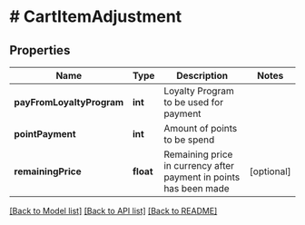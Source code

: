 # # CartItemAdjustment

## Properties

Name | Type | Description | Notes
------------ | ------------- | ------------- | -------------
**payFromLoyaltyProgram** | **int** | Loyalty Program to be used for payment | 
**pointPayment** | **int** | Amount of points to be spend | 
**remainingPrice** | **float** | Remaining price in currency after payment in points has been made | [optional] 

[[Back to Model list]](../../README.md#documentation-for-models) [[Back to API list]](../../README.md#documentation-for-api-endpoints) [[Back to README]](../../README.md)


